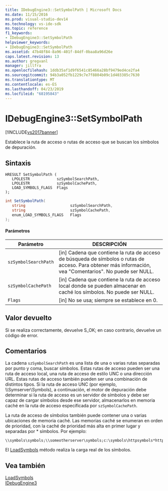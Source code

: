 ```yaml
---
title: IDebugEngine3::SetSymbolPath | Microsoft Docs
ms.date: 11/15/2016
ms.prod: visual-studio-dev14
ms.technology: vs-ide-sdk
ms.topic: reference
f1_keywords:
- IDebugEngine3::SetSymbolPath
helpviewer_keywords:
- IDebugEngine3::SetSymbolPath
ms.assetid: 47b48f84-8a96-401f-84df-0baa8a96d26e
caps.latest.revision: 13
ms.author: gregvanl
manager: jillfra
ms.openlocfilehash: 1ddb35af1d9f6541c85466a28bf9479ed4ce2fa4
ms.sourcegitcommit: 94b3a052fb1229c7e7f8804b09c1d403385c7630
ms.translationtype: MT
ms.contentlocale: es-ES
ms.lasthandoff: 04/23/2019
ms.locfileid: "68195843"
---
```

# <a name="idebugengine3setsymbolpath"></a>IDebugEngine3::SetSymbolPath
[!INCLUDE[vs2017banner](../../../includes/vs2017banner.md)]

Establece la ruta de acceso o rutas de acceso que se buscan los símbolos de depuración.  
  
## <a name="syntax"></a>Sintaxis  
  
```cpp#  
HRESULT SetSymbolPath (  
   LPOLESTR            szSymbolSearchPath,  
   LPOLESTR            szSymbolCachePath,  
   LOAD_SYMBOLS_FLAGS  Flags  
);  
```  
  
```csharp  
int SetSymbolPath(  
   string                    szSymbolSearchPath,   
   string                    szSymbolCachePath,   
   enum_LOAD_SYMBOLS_FLAGS   Flags  
);  
```  
  
#### <a name="parameters"></a>Parámetros  
  
|Parámetro|DESCRIPCIÓN|  
|---------------|-----------------|  
|`szSymbolSearchPath`|[in] Cadena que contiene la ruta de acceso de búsqueda de símbolos o rutas de acceso. Para obtener más información, vea "Comentarios". No puede ser NULL.|  
|`szSymbolCachePath`|[in] Cadena que contiene la ruta de acceso local donde se pueden almacenar en caché los símbolos. No puede ser NULL.|  
|`Flags`|[in] No se usa; siempre se establece en 0.|  
  
## <a name="return-value"></a>Valor devuelto  
 Si se realiza correctamente, devuelve S_OK; en caso contrario, devuelve un código de error.  
  
## <a name="remarks"></a>Comentarios  
 La cadena `szSymbolSearchPath` es una lista de una o varias rutas separadas por punto y coma, buscar símbolos. Estas rutas de acceso pueden ser una ruta de acceso local, una ruta de acceso de estilo UNC o una dirección URL. Estas rutas de acceso también pueden ser una combinación de distintos tipos. Si la ruta de acceso UNC (por ejemplo, \\\Symserver\Symbols), a continuación, el motor de depuración debe determinar si la ruta de acceso es un servidor de símbolos y debe ser capaz de cargar símbolos desde ese servidor, almacenarlos en memoria caché en la ruta de acceso especificada por `szSymbolCachePath`.  
  
 La ruta de acceso de símbolos también puede contener una o varias ubicaciones de memoria caché. Las memorias caché se enumeran en orden de prioridad, con la caché de prioridad más alta en primer lugar y separadas por * símbolos. Por ejemplo:  
  
```  
\\symbols\symbols;\\someotherserver\symbols;c:\symbols\httpsymbols*http://msdl.microsoft.com  
```  
  
 El [LoadSymbols](../../../extensibility/debugger/reference/idebugengine3-loadsymbols.md) método realiza la carga real de los símbolos.  
  
## <a name="see-also"></a>Vea también  
 [LoadSymbols](../../../extensibility/debugger/reference/idebugengine3-loadsymbols.md)   
 [IDebugEngine3](../../../extensibility/debugger/reference/idebugengine3.md)
